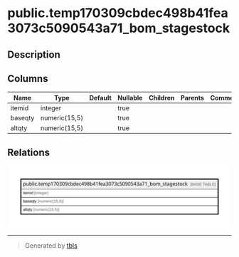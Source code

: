 # public.temp170309cbdec498b41fea3073c5090543a71_bom_stagestock

## Description

## Columns

| Name | Type | Default | Nullable | Children | Parents | Comment |
| ---- | ---- | ------- | -------- | -------- | ------- | ------- |
| itemid | integer |  | true |  |  |  |
| baseqty | numeric(15,5) |  | true |  |  |  |
| altqty | numeric(15,5) |  | true |  |  |  |

## Relations

![er](public.temp170309cbdec498b41fea3073c5090543a71_bom_stagestock.svg)

---

> Generated by [tbls](https://github.com/k1LoW/tbls)
